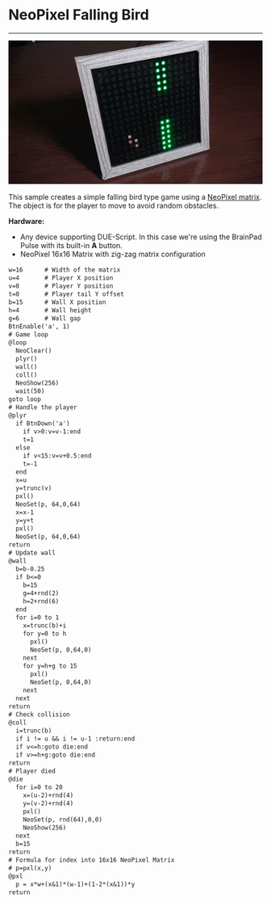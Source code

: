# NeoPixel Falling Bird

---

![NeoPixel Falling Bird](images/falling-bird.gif)

This sample creates a simple falling bird type game using a [NeoPixel matrix](neopixel-matrix.md). The object is for the player to move to avoid random obstacles. 

**Hardware:**
- Any device supporting DUE-Script. In this case we're using the BrainPad Pulse with its built-in **A** button.
- NeoPixel 16x16 Matrix with zig-zag matrix configuration

```basic
w=16      # Width of the matrix 
u=4       # Player X position
v=8       # Player Y position
t=0       # Player tail Y offset
b=15      # Wall X position
h=4       # Wall height
g=6       # Wall gap
BtnEnable('a', 1)
# Game loop
@loop
  NeoClear()
  plyr()
  wall()
  coll()
  NeoShow(256)
  wait(50)
goto loop
# Handle the player
@plyr
  if BtnDown('a')
    if v>0:v=v-1:end
    t=1
  else
    if v<15:v=v+0.5:end
    t=-1
  end
  x=u
  y=trunc(v)
  pxl()
  NeoSet(p, 64,0,64)
  x=x-1
  y=y+t
  pxl()
  NeoSet(p, 64,0,64)
return
# Update wall
@wall
  b=b-0.25
  if b<=0
    b=15
    g=4+rnd(2)
    h=2+rnd(6)
  end
  for i=0 to 1
    x=trunc(b)+i
    for y=0 to h
      pxl()
      NeoSet(p, 0,64,0)
    next
    for y=h+g to 15
      pxl()
      NeoSet(p, 0,64,0)
    next
  next
return
# Check collision
@coll
  i=trunc(b)
  if i != u && i != u-1 :return:end
  if v<=h:goto die:end
  if v>=h+g:goto die:end
return
# Player died
@die
  for i=0 to 20
    x=(u-2)+rnd(4)
    y=(v-2)+rnd(4)
    pxl()
    NeoSet(p, rnd(64),0,0)
    NeoShow(256)
  next
  b=15
return
# Formula for index into 16x16 NeoPixel Matrix
# p=pxl(x,y)
@pxl
  p = x*w+(x&1)*(w-1)+(1-2*(x&1))*y
return
```